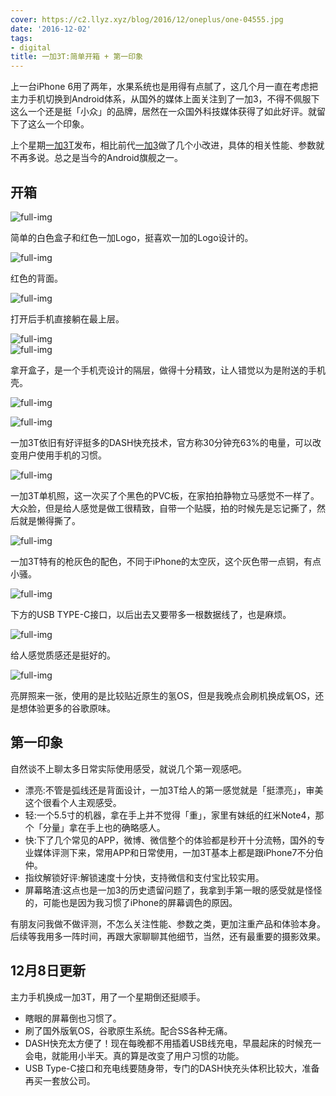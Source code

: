 ```yaml
---
cover: https://c2.llyz.xyz/blog/2016/12/oneplus/one-04555.jpg
date: '2016-12-02'
tags:
- digital
title: 一加3T:简单开箱 + 第一印象
---
```


上一台iPhone 6用了两年，水果系统也是用得有点腻了，这几个月一直在考虑把主力手机切换到Android体系，从国外的媒体上面关注到了一加3，不得不佩服下这么一个还是挺「小众」的品牌，居然在一众国外科技媒体获得了如此好评。就留下了这么一个印象。

上个星期[一加3T](https://www.oneplus.cn/product/oneplus3t)发布，相比前代[一加3](https://www.oneplus.cn/product/oneplus3)做了几个小改进，具体的相关性能、参数就不再多说。总之是当今的Android旗舰之一。

## 开箱

![full-img](https://c2.llyz.xyz/blog/2016/12/oneplus/one-04477.jpg)

简单的白色盒子和红色一加Logo，挺喜欢一加的Logo设计的。

![full-img](https://c2.llyz.xyz/blog/2016/12/oneplus/one-04481.jpg)

红色的背面。

![full-img](https://c2.llyz.xyz/blog/2016/12/oneplus/one-04483.jpg)

打开后手机直接躺在最上层。

![full-img](https://c2.llyz.xyz/blog/2016/12/oneplus/one-04486.jpg)  
![full-img](https://c2.llyz.xyz/blog/2016/12/oneplus/one-04489.jpg)

拿开盒子，是一个手机壳设计的隔层，做得十分精致，让人错觉以为是附送的手机壳。

![full-img](https://c2.llyz.xyz/blog/2016/12/oneplus/one-04493.jpg)

![full-img](https://c2.llyz.xyz/blog/2016/12/oneplus/one-04522.jpg)

一加3T依旧有好评挺多的DASH快充技术，官方称30分钟充63%的电量，可以改变用户使用手机的习惯。

![full-img](https://c2.llyz.xyz/blog/2016/12/oneplus/one-04537.jpg)

一加3T单机照，这一次买了个黑色的PVC板，在家拍拍静物立马感觉不一样了。大众脸，但是给人感觉是做工很精致，自带一个贴膜，拍的时候先是忘记撕了，然后就是懒得撕了。

![full-img](https://c2.llyz.xyz/blog/2016/12/oneplus/one-04538.jpg)

一加3T特有的枪灰色的配色，不同于iPhone的太空灰，这个灰色带一点铜，有点小骚。

![full-img](https://c2.llyz.xyz/blog/2016/12/oneplus/one-04531.jpg)

下方的USB TYPE-C接口，以后出去又要带多一根数据线了，也是麻烦。

![full-img](https://c2.llyz.xyz/blog/2016/12/oneplus/one-04553.jpg)

给人感觉质感还是挺好的。

![full-img](https://c2.llyz.xyz/blog/2016/12/oneplus/one-04578.jpg)

亮屏照来一张，使用的是比较贴近原生的氢OS，但是我晚点会刷机换成氧OS，还是想体验更多的谷歌原味。

## 第一印象

自然谈不上聊太多日常实际使用感受，就说几个第一观感吧。

- 漂亮:不管是弧线还是背面设计，一加3T给人的第一感觉就是「挺漂亮」，审美这个很看个人主观感受。
- 轻:一个5.5寸的机器，拿在手上并不觉得「重」，家里有妹纸的红米Note4，那个「分量」拿在手上也的确略感人。
- 快:下了几个常见的APP，微博、微信整个的体验都是秒开十分流畅，国外的专业媒体评测下来，常用APP和日常使用，一加3T基本上都是跟iPhone7不分伯仲。
- 指纹解锁好评:解锁速度十分快，支持微信和支付宝比较实用。
- 屏幕略渣:这点也是一加3的历史遗留问题了，我拿到手第一眼的感受就是怪怪的，可能也是因为我习惯了iPhone的屏幕调色的原因。

有朋友问我做不做评测，不怎么关注性能、参数之类，更加注重产品和体验本身。后续等我用多一阵时间，再跟大家聊聊其他细节，当然，还有最重要的摄影效果。

## 12月8日更新

主力手机换成一加3T，用了一个星期倒还挺顺手。

- 瞎眼的屏幕倒也习惯了。
- 刷了国外版氧OS，谷歌原生系统。配合SS各种无痛。
- DASH快充太方便了！现在每晚都不用插着USB线充电，早晨起床的时候充一会电，就能用小半天。真的算是改变了用户习惯的功能。
- USB Type-C接口和充电线要随身带，专门的DASH快充头体积比较大，准备再买一套放公司。
